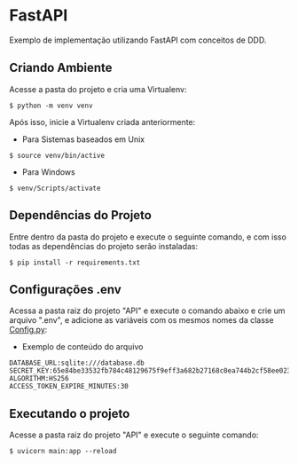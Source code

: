 # FastAPI

Exemplo de implementação utilizando FastAPI com conceitos de DDD.

## Criando Ambiente

Acesse a pasta do projeto e cria uma Virtualenv:

```
$ python -m venv venv
```

Após isso, inicie a Virtualenv criada anteriormente:

* Para Sistemas baseados em Unix
```
$ source venv/bin/active
```
* Para Windows
```
$ venv/Scripts/activate
```

## Dependências do Projeto

Entre dentro da pasta do projeto e execute o seguinte comando, e com isso todas as dependências do projeto serão instaladas:

```
$ pip install -r requirements.txt
```

## Configurações .env

Acessa a pasta raiz do projeto "API" e execute o comando abaixo e crie um arquivo ".env", e adicione as variáveis com os mesmos nomes da classe [Config.py](https://github.com/charlesluizmendes/Fast/blob/main/src/api/config.py):

* Exemplo de conteúdo do arquivo
```
DATABASE_URL:sqlite:///database.db
SECRET_KEY:65e84be33532fb784c48129675f9eff3a682b27168c0ea744b2cf58ee02337c5
ALGORITHM:HS256
ACCESS_TOKEN_EXPIRE_MINUTES:30
```

## Executando o projeto

Acesse a pasta raiz do projeto "API" e execute o seguinte comando:

```
$ uvicorn main:app --reload
```
